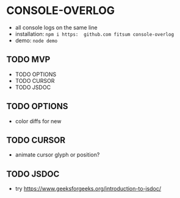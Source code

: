 # CONSOLE-OVERLOG
- all console logs on the same line
- installation: `npm i https:  github.com fitsum console-overlog`
- demo: `node demo`

## TODO MVP
- TODO OPTIONS
- TODO CURSOR
- TODO JSDOC

## TODO OPTIONS
- color diffs for new

## TODO CURSOR
- animate cursor glyph or position?

## TODO JSDOC
- try https://www.geeksforgeeks.org/introduction-to-jsdoc/
